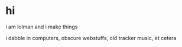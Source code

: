 # hi
i am lolman and i make things

i dabble in computers, obscure webstuffs, old tracker music, et cetera
